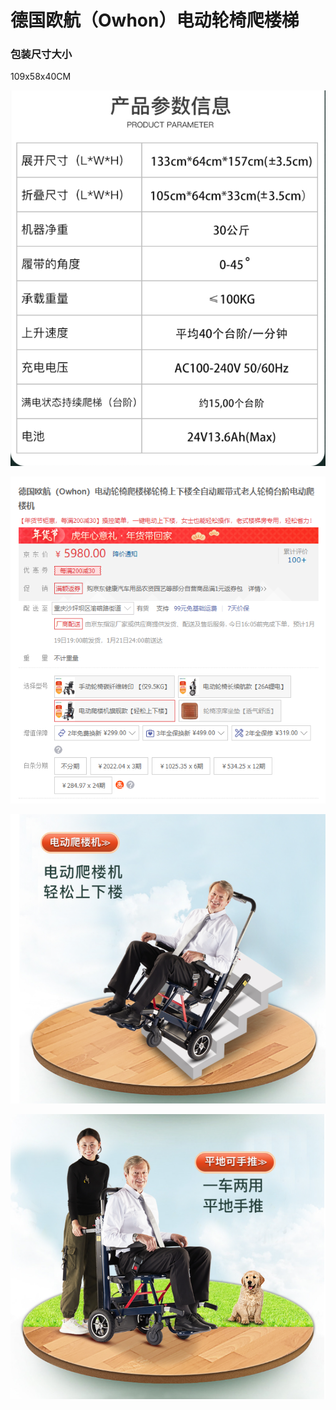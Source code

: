 # 德国欧航（Owhon）电动轮椅爬楼梯 

### 包装尺寸大小
109x58x40CM

![](https://raw.githubusercontent.com/tpxipster/tpxGalaxy/master/vnote笔记汇/老妈鱼洞/德国欧航（owhon）电动轮椅爬楼梯%20.md/490670109239287.png)

![](https://raw.githubusercontent.com/tpxipster/tpxGalaxy/master/vnote笔记汇/老妈鱼洞/德国欧航（owhon）电动轮椅爬楼梯%20.md/533540209235842.png)

![](https://raw.githubusercontent.com/tpxipster/tpxGalaxy/master/vnote笔记汇/老妈鱼洞/德国欧航（owhon）电动轮椅爬楼梯%20.md/318900009226452.png)

![](https://raw.githubusercontent.com/tpxipster/tpxGalaxy/master/vnote笔记汇/老妈鱼洞/德国欧航（owhon）电动轮椅爬楼梯%20.md/76180109246618.png)